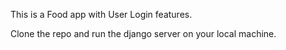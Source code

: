 This is a Food app with User Login features.

Clone the repo and run the django server on your local machine.
